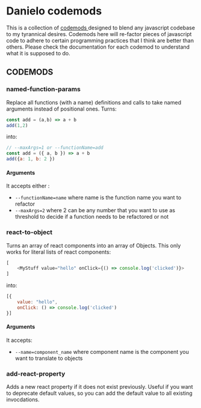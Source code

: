 # Danielo codemods
This is a collection of [ codemods ](https://github.com/facebook/codemod) designed to blend any javascript codebase to my tyrannical desires.
Codemods here will re-factor pieces of javascript code to adhere to certain programming practices that I think are better than others.
Please check the documentation for each codemod to understand what it is supposed to do.

## CODEMODS

### named-function-params

Replace all functions (with a name) definitions and calls to take named arguments instead of positional ones.
Turns:

```js
const add = (a,b) => a + b
add(1,2)
```
into:

```js
// --maxArgs=1 or --functionName=add
const add = ({ a, b }) => a + b
add({a: 1, b: 2 })
```

#### Arguments
It accepts either :
- `--functionName=name` where name is the function name you want to refactor
- `--maxArgs=2` where 2 can be any number that you want to use as threshold to decide if a function needs to be refactored or not

### react-to-object

Turns an array of react components into an array of Objects. This only works for literal lists of react components:

```js
[
    <MyStuff value="hello" onClick={() => console.log('clicked')}>
]
```
into:

```js
[{
    value: "hello",
    onClick: () => console.log('clicked')
}]
```
#### Arguments
It accepts:
- `--name=component_name` where component name is the  component you want to translate to objects

### add-react-property

Adds a new react property if it does not exist previously. Useful if you want to deprecate default values, so you can add the default value to all existing invocdations.